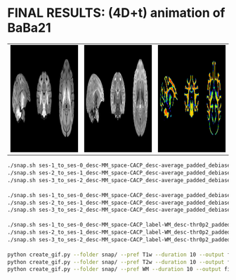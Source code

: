 # FINAL RESULTS: **(4D+t)** animation of BaBa21

<table>
<tr>
    <td align="center">
    <img src="https://github.com/arnaudletroter/BABACOOL/blob/main/animations/final_T1w_snap.gif" width="639" height="244" />
    </td>
    <td align="center">
    <img src="https://github.com/arnaudletroter/BABACOOL/blob/main/animations/final_T2w_snap.gif" width="639" height="244" />
    </td>
    <td align="center">
    <img src="https://github.com/arnaudletroter/BABACOOL/blob/main/animations/final_WM_snap.gif" width="639" height="244" />
    </td>
</tr>
</table>

```bash
./snap.sh ses-1_to_ses-0_desc-MM_space-CACP_desc-average_padded_debiased_cropped_norm_symmetric_T1w_morph_4D.nii.gz 0 T1w
./snap.sh ses-2_to_ses-1_desc-MM_space-CACP_desc-average_padded_debiased_cropped_norm_symmetric_T1w_morph_4D.nii.gz 10 T1w
./snap.sh ses-3_to_ses-2_desc-MM_space-CACP_desc-average_padded_debiased_cropped_norm_symmetric_T1w_morph_4D.nii.gz 20 T1w

./snap.sh ses-1_to_ses-0_desc-MM_space-CACP_desc-average_padded_debiased_cropped_norm_symmetric_T2w_morph_4D.nii.gz 0 T2w
./snap.sh ses-2_to_ses-1_desc-MM_space-CACP_desc-average_padded_debiased_cropped_norm_symmetric_T2w_morph_4D.nii.gz 10 T2w
./snap.sh ses-3_to_ses-2_desc-MM_space-CACP_desc-average_padded_debiased_cropped_norm_symmetric_T2w_morph_4D.nii.gz 20 T2w

./snap.sh ses-1_to_ses-0_desc-MM_space-CACP_label-WM_desc-thr0p2_padded_symmetric_probseg_morph_4D.nii.gz 0 WM
./snap.sh ses-2_to_ses-1_desc-MM_space-CACP_label-WM_desc-thr0p2_padded_symmetric_probseg_morph_4D.nii.gz 10 WM
./snap.sh ses-3_to_ses-2_desc-MM_space-CACP_label-WM_desc-thr0p2_padded_symmetric_probseg_morph_4D.nii.gz 20 WM
 
python create_gif.py --folder snap/ --pref T1w --duration 10 --output final_T1w_snap.gif
python create_gif.py --folder snap/ --pref T2w --duration 10 --output final_T2w_snap.gif
python create_gif.py --folder snap/ --pref WM --duration 10 --output final_WM_snap.gif
```

